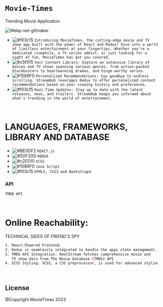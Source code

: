 # ``` Movie-Times ```
Trending Movie Application

![Webp net-gifmaker](https://user-images.githubusercontent.com/53748350/268509297-958544e6-8214-4b57-ad87-d1eae59023c1.gif)

   - ![#f03c15](https://via.placeholder.com/15/f03c15/000000?text=+) `Introducing MovieTimes, the cutting-edge movie and TV show app built with the power of React and Redux! Dive into a world of limitless entertainment at your fingertips. Whether you're a dedicated cinephile, a TV series addict, or just looking for a night of fun, MovieTimes has got you covered.`
  -  ![#c5f015](https://via.placeholder.com/15/c5f015/000000?text=+) `Vast Content Library: Explore an extensive library of movies and TV shows spanning various genres,
    from action-packed blockbusters to heartwarming dramas, and binge-worthy series.`
  - ![#1589F0](https://via.placeholder.com/15/1589F0/000000?text=+) `Personalized Recommendations: Say goodbye to endless scrolling. StreamHub leverages Redux to offer personalized content recommendations based on your viewing history and preferences.`
  - ![#f03c15](https://via.placeholder.com/15/f03c15/000000?text=+) `Real-Time Updates: Stay up to date with the latest releases, news, and trailers. StreamHub keeps you informed about what's trending in the world of entertainment.`



 <br>

# LANGUAGES, FRAMEWORKS, LIBRARY AND DATABASE

- ![#BE0DF2](https://via.placeholder.com/15/1589F0/000000?text=+) `REACT.js`
- ![#5DF20D](https://via.placeholder.com/15/f03c15/000000?text=+) `REDUX`
- ![#c2E010](https://via.placeholder.com/15/c5f015/000000?text=+) `SCSS`
- ![#1589F0](https://via.placeholder.com/15/1589F0/000000?text=+) `Java Script`
- ![#f03c15](https://via.placeholder.com/15/f03c15/000000?text=+) `HTML5, CSS3 and Bootstrap4`



### API 
```diff
TMDB API
```

<br>

# Online Reachability:

TECHNICAL SIDES OF FRIEND'S SPY
```sh
1. React-Powered Frontend.
2. Redux is seamlessly integrated to handle the apps state management.
3. TMDb API Integration: ReelStream fetches comprehensive movie and
   TV show data from The Movie Database (TMDb) API
4. SCSS Styling: SCSS, a CSS preprocessor, is used for advanced styling 

```


<br>


License
----
@Copyright MovieTimes 2023
